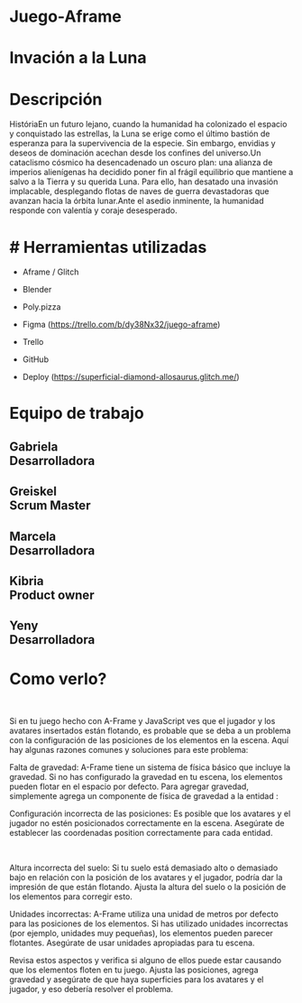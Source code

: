 # Juego-Aframe

<h1>Invación a la Luna</h1>

 <h1>Descripción</h1>

<p>HistóriaEn un futuro lejano, cuando la humanidad ha colonizado el espacio y conquistado las estrellas, la Luna se erige como el último bastión de esperanza para la supervivencia de la especie. Sin embargo, envidias y deseos de dominación acechan desde los confines del universo.Un cataclismo cósmico ha desencadenado un oscuro plan: una alianza de imperios alienígenas ha decidido poner fin al frágil equilibrio que mantiene a salvo a la Tierra y su querida Luna. Para ello, han desatado una invasión implacable, desplegando flotas de naves de guerra devastadoras que avanzan hacia la órbita lunar.Ante el asedio inminente, la humanidad responde con valentía y coraje desesperado. </p>

<h2></h2>
<p></p>
<h1># Herramientas utilizadas</h1>

- Aframe / Glitch
  
- Blender
  
- Poly.pizza

- Figma (https://trello.com/b/dy38Nx32/juego-aframe)

- Trello
  
- GitHub 

- Deploy  (https://superficial-diamond-allosaurus.glitch.me/)

<h1><strong>Equipo de trabajo</strong></h1>
<h2>Gabriela <br> Desarrolladora</h2>


<h2>Greiskel <br> Scrum Master</h2>

 
<h2>Marcela <br> Desarrolladora</h2>


<h2>Kibria <br> Product owner </h2>


<h2>Yeny <br> Desarrolladora</h2>


<h1>Como verlo?</h1>
<br>
<p>Si en tu juego hecho con A-Frame y JavaScript ves que el jugador y los avatares insertados están flotando, es probable que se deba a un problema con la configuración de las posiciones de los elementos en la escena. Aquí hay algunas razones comunes y soluciones para este problema:

Falta de gravedad: A-Frame tiene un sistema de física básico que incluye la gravedad. Si no has configurado la gravedad en tu escena, los elementos pueden flotar en el espacio por defecto. Para agregar gravedad, simplemente agrega un componente de física de gravedad a la entidad <a-scene>:
<a-scene physics="gravity: -9.8">
  <!-- Resto de elementos de la escena -->
</a-scene>
Configuración incorrecta de las posiciones: Es posible que los avatares y el jugador no estén posicionados correctamente en la escena. Asegúrate de establecer las coordenadas position correctamente para cada entidad. <p>

<br>

<p>Altura incorrecta del suelo: Si tu suelo está demasiado alto o demasiado bajo en relación con la posición de los avatares y el jugador, podría dar la impresión de que están flotando. Ajusta la altura del suelo o la posición de los elementos para corregir esto.

Unidades incorrectas: A-Frame utiliza una unidad de metros por defecto para las posiciones de los elementos. Si has utilizado unidades incorrectas (por ejemplo, unidades muy pequeñas), los elementos pueden parecer flotantes. Asegúrate de usar unidades apropiadas para tu escena.

Revisa estos aspectos y verifica si alguno de ellos puede estar causando que los elementos floten en tu juego. Ajusta las posiciones, agrega gravedad y asegúrate de que haya superficies para los avatares y el jugador, y eso debería resolver el problema.<p>
